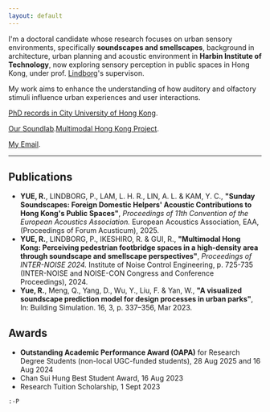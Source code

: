 ```yaml
---
layout: default
---
```


I'm a doctoral candidate whose research focuses on urban sensory environments, specifically **soundscapes and smellscapes**, background in architecture, urban planning and acoustic environment in **Harbin Institute of Technology**, now exploring sensory perception in public spaces in Hong Kong, under prof. [Lindborg](./https://scholars.cityu.edu.hk/en/persons/plindbor)'s supervison. 

My work aims to enhance the understanding of how auditory and olfactory stimuli influence urban experiences and user interactions.

[PhD records in City University of Hong Kong](./https://scholars.cityu.edu.hk/en/persons/ranyue6).

[Our Soundlab](./https://soundlab.scm.cityu.edu.hk/).[Multimodal Hong Kong Project](./https://mmhk.scm.cityu.edu.hk/).

[My Email](./ranyue6-c@my.cityu.edu.hk).

* * *

## Publications

*   **YUE, R.**, LINDBORG, P., LAM, L. H. R., LIN, A. L. & KAM, Y. C., **"Sunday Soundscapes: Foreign Domestic Helpers' Acoustic Contributions to Hong Kong's Public Spaces"**, _Proceedings of 11th Convention of the European Acoustics Association._ European Acoustics Association, EAA, (Proceedings of Forum Acusticum), 2025.
*   **YUE, R.**, LINDBORG, P., IKESHIRO, R. & GUI, R., **"Multimodal Hong Kong: Perceiving pedestrian footbridge spaces in a high-density area through soundscape and smellscape perspectives"**, _Proceedings of INTER-NOISE 2024._ Institute of Noise Control Engineering, p. 725-735 (INTER-NOISE and NOISE-CON Congress and Conference Proceedings), 2024.
*   **Yue, R.**, Meng, Q., Yang, D., Wu, Y., Liu, F. & Yan, W., **"A visualized soundscape prediction model for design processes in urban parks"**, In: Building Simulation. 16, 3, p. 337–356, Mar 2023.

## Awards

*   **Outstanding Academic Performance Award (OAPA)** for Research Degree Students (non-local UGC-funded students), 28 Aug 2025 and 16 Aug 2024
*   Chan Sui Hung Best Student Award, 16 Aug 2023
*   Research Tuition Scholarship, 1 Sept 2023


```
:-P
```
